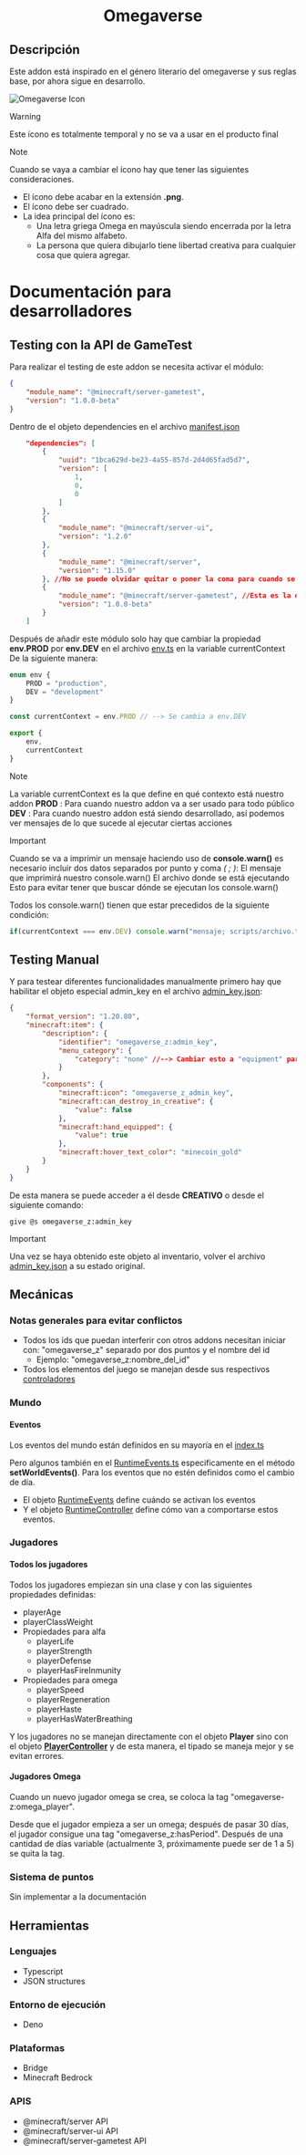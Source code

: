 
# <center>Omegaverse</center>

## Descripción

Este addon está inspirado en el género literario del omegaverse y sus reglas base, por ahora sigue en desarrollo. 

![Omegaverse Icon](/RP/pack_icon.png)

> [!WARNING]
> Este ícono es totalmente temporal y no se va a usar en el producto final

> [!NOTE]
> Cuando se vaya a cambiar el ícono hay que tener las siguientes consideraciones.
> * El ícono debe acabar en la extensión **.png**.
> * El ícono debe ser cuadrado.
> * La idea principal del ícono es:
>   * Una letra griega Omega en mayúscula siendo encerrada por la letra Alfa del mismo alfabeto.
>   * La persona que quiera dibujarlo tiene libertad creativa para cualquier cosa que quiera agregar.

# Documentación para desarrolladores

## Testing con la API de GameTest

Para realizar el testing de este addon se necesita activar el módulo:
```json
{
    "module_name": "@minecraft/server-gametest",
    "version": "1.0.0-beta"
}
```
Dentro de el objeto dependencies en el archivo [manifest.json](/BP/manifest.json)

```json
	"dependencies": [
		{
			"uuid": "1bca629d-be23-4a55-857d-2d4d65fad5d7",
			"version": [
				1,
				0,
				0
			]
		},
		{
			"module_name": "@minecraft/server-ui",
			"version": "1.2.0"
		},
		{
			"module_name": "@minecraft/server",
			"version": "1.15.0"
		}, //No se puede olvidar quitar o poner la coma para cuando se va hacer testing
		{
			"module_name": "@minecraft/server-gametest", //Esta es la dependencia que se añade
			"version": "1.0.0-beta"
		}
	]
```

Después de añadir este módulo solo hay que cambiar la propiedad **env.PROD** por **env.DEV** en el archivo [env.ts](/BP/scripts/core/constants/env.ts) en la variable currentContext
De la siguiente manera:

```ts
enum env {
    PROD = "production",
    DEV = "development"
}

const currentContext = env.PROD // --> Se cambia a env.DEV

export {
    env,
    currentContext
}
```

> [!NOTE]
> La variable currentContext es la que define en qué contexto está nuestro addon
> **PROD** : Para cuando nuestro addon va a ser usado para todo público
> **DEV** : Para cuando nuestro addon está siendo desarrollado, así podemos ver mensajes de lo que sucede al ejecutar ciertas acciones

> [!IMPORTANT]
> Cuando se va a imprimir un mensaje haciendo uso de **console.warn()** es necesario incluir dos datos separados por punto y coma *( ; )*:
> El mensaje que imprimirá nuestro console.warn()
> El archivo donde se está ejecutando
> Esto para evitar tener que buscar dónde se ejecutan los console.warn()

Todos los console.warn() tienen que estar precedidos de la siguiente condición:

```ts
if(currentContext === env.DEV) console.warn("mensaje; scripts/archivo.ts")
```

## Testing Manual

Y para testear diferentes funcionalidades manualmente primero hay que habilitar el objeto especial admin_key en el archivo [admin_key.json](/BP/items/admin_key.json):

```json
{
	"format_version": "1.20.80",
	"minecraft:item": {
		"description": {
			"identifier": "omegaverse_z:admin_key",
			"menu_category": {
				"category": "none" //--> Cambiar esto a "equipment" para manual testing
			}
		},
		"components": {
			"minecraft:icon": "omegaverse_z_admin_key",
			"minecraft:can_destroy_in_creative": {
				"value": false
			},
			"minecraft:hand_equipped": {
				"value": true
			},
			"minecraft:hover_text_color": "minecoin_gold"
		}
	}
}
```

De esta manera se puede acceder a él desde **CREATIVO** o desde el siguiente comando:
```
give @s omegaverse_z:admin_key 
```

> [!IMPORTANT]
> Una vez se haya obtenido este objeto al inventario, volver el archivo [admin_key.json](/BP/items/admin_key.json) a su estado original.

## Mecánicas

### Notas generales para evitar conflictos

* Todos los ids que puedan interferir con otros addons necesitan iniciar con: "omegaverse_z" separado por dos puntos y el nombre del id
	* Ejemplo: "omegaverse_z:nombre_del_id"
* Todos los elementos del juego se manejan desde sus respectivos [controladores](/BP/scripts/core/controllers/)

### Mundo

#### Eventos

Los eventos del mundo están definidos en su mayoría en el [index.ts](/BP/scripts/index.ts)

Pero algunos también en el [RuntimeEvents.ts](/BP/scripts/core/events/RuntimeEvents.ts) especificamente en el método **setWorldEvents()**. 
Para los eventos que no estén definidos como el cambio de día.

* El objeto [RuntimeEvents](/BP/scripts/core/events/) define cuándo se activan los eventos
* Y el objeto [RuntimeController](/BP/scripts/core/controllers/Runtime.ts) define cómo van a comportarse estos eventos.

### Jugadores

#### Todos los jugadores

Todos los jugadores empiezan sin una clase y con las siguientes propiedades definidas:

* playerAge
* playerClassWeight
* Propiedades para alfa
	* playerLife
	* playerStrength
	* playerDefense
	* playerHasFireInmunity
* Propiedades para omega
	* playerSpeed
	* playerRegeneration
	* playerHaste
	* playerHasWaterBreathing

Y los jugadores no se manejan directamente con el objeto **Player** sino con el objeto **[PlayerController](/BP/scripts/core/controllers/Player.ts)** y de esta manera, el tipado se maneja mejor y se evitan errores.

#### Jugadores Omega

Cuando un nuevo jugador omega se crea, se coloca la tag "omegaverse-z:omega_player".

Desde que el jugador empieza a ser un omega; después de pasar 30 días, el jugador consigue una tag "omegaverse_z:hasPeriod".
Después de una cantidad de días variable (actualmente 3, próximamente puede ser de 1 a 5) se quita la tag.

### Sistema de puntos

Sin implementar a la documentación

## Herramientas

### Lenguajes
* Typescript
* JSON structures

### Entorno de ejecución
* Deno

### Plataformas
* Bridge
* Minecraft Bedrock

### APIS
* @minecraft/server API
* @minecraft/server-ui API
* @minecraft/server-gametest API